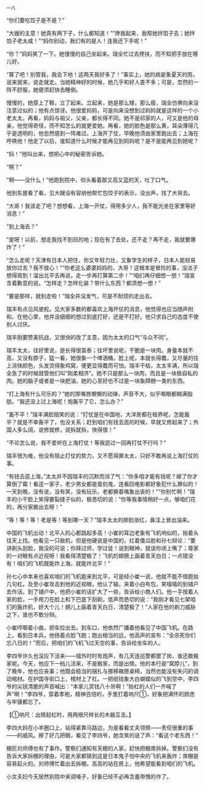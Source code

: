     一八 

   “你们要吃饺子是不是？”

   “大嫂的主意！她真有两下子，什么都知道！”“搀我起来，我帮她拌馅子去；她拌馅子老太咸！”“妈你别动，我们有的是人！连我还下手呢！”

   “你？”妈妈笑了一下。她慢慢的自己坐起来。瑞全忙过去搀扶，而不知把手放在哪儿好。

   “算了吧！别管我，我会下地！这两天我好多了！”事实上，她的病是象夏天的雨，说来就来，说走就走。当她精神好的时候，她几乎和好人差不多；可是，忽然的一阵不舒服，她便须赶快去睡倒。

   慢慢的，她穿上了鞋，立了起来。立起来，她是那么矮，那么瘦，瑞全仿佛向来没注意过似的；他有点惊讶。他很爱妈妈，可是向来没想到过妈妈就是这样的一个小老太太。再看，妈妈与祖父，父亲，都长得不同。她不是祁家的人，可又是他的母亲，他觉得奇怪，而不知怎么的就更爱她。再看，她的脸色是那么黄，耳朵薄得几乎是透明的，他忽然感到一阵难过。上海开了仗，早晚他须由家里跑出去；上海在呼唤他！他走了以后，谁知道什么时候才能再见到妈妈呢？是不是能再见到她呢？

   “妈！”他叫出来，想把心中的秘密告诉她。

   “啊？”

   “啊——没什么！”他跑到院中，仰头看着那又高又蓝的天，吐了口气。

   他到东屋看了看，见大嫂没有容纳他帮忙包饺子的表示，没出声，找了大哥去。

   “大哥！我该走了吧？想想看，上海一开仗，得用多少人，我不能光坐在家里等好消息！”

   “到上海去？”

   “是呀！以前，想走我找不到目的地；现在有了去处，还不走？再不走，我就要爆炸了！”

   “怎么走呢？天津有日本人把住，你又年轻力壮，又象学生的样子，日本人能轻易放你过去？我不放心！”“你老这么婆婆妈妈的，大哥！这根本是冒险的事，没法子想得周到！溜出北平去再说，走一步再打算第二步！”“咱们再仔细想一想！”瑞宣含着歉意的说。“怎样走？怎样化装？带什么东西？都须想一想！”

   “要是那样，就别走啦！”瑞全并没发气，可是不耐烦的走出去。

   瑞丰有点见风驶舵。见大家多数的都喜欢上海开仗的消息，他觉得也应当随声附和。在他心里，他并没细细的想过到底打好，还是不打好。他只求自己的态度不使别人讨厌。

   瑞丰刚要赞美抗战，又很快的改了主意，因为太太的口气“与众不同”。

   瑞丰太太，往好里说，是长得很富泰；往坏里说呢，干脆是一块肉。身量本就不高，又没有脖子，猛一看，她很象一个啤酒桶。脸上呢，本就长得蠢，又尽量的往上涂抹颜色，头发烫得象鸡窝，便更显得蠢而可怕。瑞丰干枯，太太丰满，所以瑞全急了的时候就管他们叫“刚柔相济”。她不只是那么一块肉，而且是一块极自私的肉。她的脑子或者是一块肥油，她的心至好也不过是一块象蹄髈一类的东西。

   “打上海有什么可乐的？”她的厚嘴唇懒懒的动弹，声音不大，似乎喉眼都糊满脂肪。“我还没上过上海呢！炮轰平了它，怎么办？”

   “轰不平！”瑞丰满脸赔笑的说：“打仗是在中国地，大洋房都在租界呢，怎能轰平？就是不幸轰平了，也没关系；赶到咱们有钱去逛的时候，早就又修起来了；外国人多么阔，说修就修，说拆就拆，快得很！”

   “不论怎么说，我不爱听在上海打仗！等我逛过一回再打仗不行吗？”

   瑞丰很为难，他没有阻止打仗的势力，又不愿得罪太太，只好不敢再说上海打仗的事。

   “有钱去逛上海，”太太并不因瑞丰的沉默而消了气：“你多咱才能有钱呢？嫁了你才算倒了霉！看这一家子，老少男女都是啬刻鬼，连看回电影都好象犯什么罪似的！一天到晚，没有说，没有笑，没有玩乐，老都撅着嘴象出丧的！”“你别忙啊！”瑞丰的小干脸上笑得要裂缝子似的，极恳切的说：“你等我事情稍好一点，够咱们花的，再分家搬出去呀！”

   “等！等！等！老是等！等到哪一天？”瑞丰太太的胖脸涨红，鼻洼上冒出油来。

   中国的飞机出动！北平人的心都跳起多高！小崔的耳边老象有飞机响似的，抬着头往天上找。他看见一只敌机，但是他硬说是中国的，红着倭瓜脸和孙七辩论：“要讲剃头刮脸，我没的可说；你拜过师，学过徒！说到眼神，就该你闭上嘴了；尊家的一对眼有点近视呀！我看得清楚极了！飞机的翅膀上画着青天白日；一点错没有！咱们的飞机既能炸上海，就能炸北平！”

   孙七心中本来也喜欢咱们的飞机能来到北平，可是经小崔一说，他就不能不借题抬几句杠。及至小崔攻击到他的近视眼，他认了输，夹着小白布包，笑嘻嘻的到铺户去作活。到了铺户中，他把小崔的话扩大了一些，告诉给小商人们。他一手按着人家的脸，一手用刀在脸上和下巴底下刮剃，低声而恳切的说：“我刚才看见七架咱们的轰炸机，好大个儿！翅儿上画着青天白日，清楚极了！”人家在他的剃刀威胁之下，谁也不敢分辩。

   小崔哼唧着小曲，把车拉出去。到车口，他依然广播着他看见了中国飞机。在路上，看到日本兵，他扬着点脸飞跑；跑出相当的远，他高声的宣布：“全杀死你们忘八日的！”而后，把咱们的飞机飞过天空的事，告诉给坐车的人。

   李四爷许久也没应下活来——城外时时有炮声，有几天连巡警都罢了岗，谁还敢搬家呢。今天，他应下一档儿活来，不是搬家，而是出殡。他的本行是“窝脖儿”，到了晚年，他也应丧事；他既会稳当的捆扎与挪移箱匣桌椅，当然也能没有失闪的调动棺材。在护国寺街口上，棺材上了杠。一把纸钱象大白蝴蝶似的飞到空中，李四爷的尖锐清脆的声音喊出：“本家儿赏钱八十吊啊！”抬杠的人们一齐喊了声“啊！”李四爷，穿着孝袍，精神百倍的，手里打着响尺①，好象把满怀的顾虑与牢骚都忘了。

   【①响尺：出殡起杠时，用两根尺样长的木器互击。】

   李四大妈在小羊圈口上，站得紧靠马路边，为是看看丈夫领殡——责任很重的事——的威风。擦了好几把眼，看见了李四爷，她含笑的说了声：“看这个老东西！”

   棚匠刘师傅也有了事作。警察们通知有天棚的人家，赶快把棚席拆掉。警察们没有告诉大家拆棚的理由，可是大家都猜到这是日本鬼子怕中央的飞机来轰炸；席棚是容易起火的。刘师傅忙着出去拆棚。高高的站在房上，他希望能看到咱们的飞机。

   小文夫妇今天居然到院中来调嗓子，好象已经不必再含羞带愧的作了。

